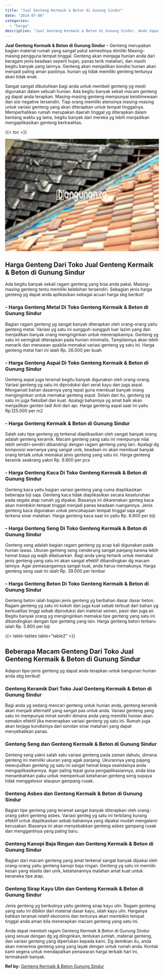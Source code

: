 ```yaml
---
title: "Jual Genteng Kermaik & Beton di Gunung Sindur"
date: "2024-07-08"
categories: 
  - "harga"
description: "Jual Genteng Kermaik & Beton di Gunung Sindur. Anda dapat membeli ragam Genteng Kermaik & Beton di Gunung Sindur yang sesuai dengan dg yg diinginkan, tentuka..."
---
```


**Jual Genteng Kermaik & Beton di Gunung Sindur** – Genteng merupakan bagian material rumah yang sangat patut semestinya dimiliki Masing-masing pengguna tempat tinggal. Genteng akan menjaga hunian anda dari beragam jenis keadaan seperti hujan, panas terik matahari, dan masih begitu banyak yang lainnya. Genteng akan menjadikan kondisi hunian akan menjadi paling aman pastinya. hunian yg tidak memiliki genteng tentunya akan tidak enak.

Sangat sangat dibutuhkan bagi anda untuk membeli genteng yg mesti digunakan dalam sebuah hunian. Ada begitu banyak sekali macam genteng yg dapat anda terapkan. Masing-masing genteng mempunyai keistimewaan dan sisi negative tersendiri. Tiap orang memiliki atensinya masing-masing untuk variasi genteng yang akan diterapkan untuk tempat tinggalnya. Memperhatikan rumah merupakan daerah tinggal yg diterapkan dalam bentang waktu yg lama, begitu banyak dari mereka yg lebih menjadikan mengaplikasikan genteng berkwalitas.

{{< toc >}}

![Jual Genteng Kermaik & Beton di Gunung Sindur](/images/genteng-minimalis-murah26.png)

## Harga Genteng Dari Toko Jual Genteng Kermaik & Beton di Gunung Sindur

Ada begitu banyak sekali ragam genteng yang bisa anda pakai. Masing-masing genteng tentu memiliki kelebihan tersendiri. Sebagian jenis harga genteng yg dapat anda aplikasikan sebagai acuan harga sbg berikut!

### \- Harga Genteng Metal Di Toko Genteng Kermaik & Beton di Gunung Sindur

Bagian ragam genteng yg sangat banyak diterapkan oleh orang-orang yaitu genteng metal. Variasi yg satu ini sungguh-sungguh luar lazim yang dan menjadikan banyak orang menginginkan untuk menerapkannya. Genteng yg satu ini seringkali diterapkan pada hunian minimalis. Tampilannya akan lebih menarik dan menawan apabila memakai variasi genteng yg satu ini. Harga genteng metal hari ini ialah Rp. 26.000 per buah

### \- Harga Genteng Aspal Di Toko Genteng Kermaik & Beton di Gunung Sindur

Genteng aspal juga teramat begitu banyak digunakan oleh orang-orang. Variasi genteng yg satu ini diproduksi dari serat kayu dan juga aspal. Mengamati bahan dasarnya yang tepat guna membuat banyak orang menginginkan untuk memakai genteng aspal. Selain dari itu, genteng yg satu ini juga fleksibel dan kuat. Apalagi bahannya yg amat baik akan menjadikan genten tadi Anti dari api. Harga genteng aspal saat ini yaitu Rp.125.000 per m2

### \- Harga Genteng Kermaik & Beton di Gunung Sindur

Salah satu tipe genteng yg terkenal diaplikasikan oleh sangat banyak orang adalah genteng keramik. Macam genteng yang satu ini mempunyai nilai lebih sendiri-sendiri dibandingi dengan ragam genteng yang lain. Apalagi dg komposisi warnanya yang sangat unik, keadaan ini akan membuat banyak orang tertaik untuk memakai jenis genteng yang satu ini. Harga genteng keramik seakrang yakni Rp. 9.800 per pcs

### \- Harga Genteng Kaca Di Toko Genteng Kermaik & Beton di Gunung Sindur

Genteng kaca yaitu bagian variasi genteng yang cuma diaplikasikan beberapa biji saja. Genteng kaca tidak diaplikasikan secara keseluruhan pada segala atap rumah yg dipakai. Biasanya ini dikarenakan genteg kaca akan membikin tempat tinggal menjadi panas keadaan ruangannya. Jenis genteng kaca digunakan untuk pencahayaan tempat tinggal saja agar terkena sinar matahari. Harga genteng kaca saat ini yaitu Rp. 8.800 per biji

### \- Harga Genteng Seng Di Toko Genteng Kermaik & Beton di Gunung Sindur

Genteng seng adalah bagian ragam genteng yg acap kali digunakan pada hunian lawas. Ukuran genteng seng cenderung sangat panjang karena lebih hemat biaya yg wajib dikeluarkan. Bagi anda yang tertarik untuk memakai jenis genteng yang satu ini akan sangat efektif dibandingkan dg macam lainnya. Agar pemasangannya sangat kuat, anda harus memakunya. Harga genteng seng saat ini ialah Rp. 39.000 per lembar

### \- Harga Genteng Beton Di Toko Genteng Kermaik & Beton di Gunung Sindur

Genteng beton ialah bagian jenis genteng yg berbahan dasar dasar beton. Ragam genteng yg satu ini kokoh dan juga kuat sebab terbuat dari bahan yg berkualitas tinggi sebab diproduksi dari material semen, pasir dan juga air. Begitu banyak orang yg menginginkan memakai tipe genteng yang satu ini dibandingkan dengan tipe genteng yang lain. Harga genteng beton terbaru ialah Rp. 5.800 per biji

{{< table-tables table="table2" >}}

## Beberapa Macam Genteng Dari Toko Jual Genteng Kermaik & Beton di Gunung Sindur

Adapun tipe-jenis genteng yg dapat anda terapkan untuk bangunan hunian anda sbg berikut!

### Genteng Keramik Dari Toko Jual Genteng Kermaik & Beton di Gunung Sindur

Bagi anda yg sedang mencari genteng untuk hunian anda, genteng keramik akan menjadi alternatif yang sangat pas untuk anda. Variasi genteng yang satu ini mempunyai minat sendiri dimana anda yang memiliki hunian akan semakin efektif jika menerapkan variasi genteng yg satu ini. Rumah juga akan terjaga kondisinya dari sorotan sinar matahari yang dapat menyebabkan panas.

### Genteng Seng dan Genteng Kermaik & Beton di Gunung Sindur

Genteng seng yakni salah satu variasi genteng pada zaman dahulu, dimana genteng ini memiliki ukuran yang agak panjang. Ukurannya yang pajang mewujudkan genteng yg satu ini sangat hemat biaya seandainya anda mengaplikasikannya. Agar paling tepat guna pengaplikasiannya, anda bisa menambahkan paku untuk memperkuat ketahanan genteng seng supaya tidak menggelosor ataupun gampang rusak.

### Genteng Asbes dan Genteng Kermaik & Beton di Gunung Sindur

Bagian tipe genteng yang teramat sangat banyak diterapkan oleh orang-orang yakni genteng asbes. Variasi genteg yg satu ini terbilang kurang efektif untuk diaplikasikan sebab bahannya yang dipakai mudah mengalami kerusakan. Biasanya ini akan menyebabkan genteng asbes gampang rusak dan menggantinya yang paling baru.

### Genteng Kanopi Baja Ringan dan Genteng Kermaik & Beton di Gunung Sindur

Bagian dari macam genteng yang amat terkenal sangat banyak dipakai oleh orang-orang yaitu genteng kanopi baja ringan. Genteng yg satu ini memiiki kesan yang elastis dan unik, ketahanannya malahan amat kuat untuk beraneka tipe atap.

### Genteng Sirap Kayu Ulin dan Genteng Kermaik & Beton di Gunung Sindur

Jenis genteng yg berikutnya yaitu genteng sirap kayu ulin. Ragam genteng yang satu ini dibikin dari material dasar kayu, ialah kayu ulin. Harganya bahkan teramat relatif ekonomis dan tentunya akan membikin tempat tinggal anda aman bila menerapkan macam genteng yang satu ini.

Anda dapat membeli ragam Genteng Kermaik & Beton di Gunung Sindur yang sesuai dengan dg yg diinginkan, tentukan jumlah, material genteng, dan variasi genteng yang diperlukan kepada kami. Dg demikian itu, anda akan menerima genteng yang yang layak dengan untuk rumah anda. Kontak kami segera untuk mendapatkan penawaran harga terbaik hari ini, terimakasih banyak.

**Ref by:**  [Genteng Kermaik & Beton  Gunung Sindur](https://id.wikipedia.org/wiki/Genteng)
